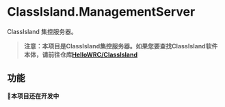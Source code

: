 # ClassIsland.ManagementServer

ClassIsland 集控服务器。

> **注意：本项目是ClassIsland集控服务器。如果您要查找ClassIsland软件本体，请前往仓库[HelloWRC/ClassIsland](https://github.com/HelloWRC/ClassIsland)**

## 功能

**🚧本项目还在开发中**


